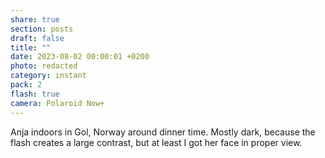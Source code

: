 ```yaml
---
share: true
section: posts
draft: false
title: ""
date: 2023-08-02 00:00:01 +0200
photo: redacted
category: instant
pack: 2
flash: true
camera: Polaroid Now+
---
```


Anja indoors in Gol, Norway around dinner time. Mostly dark, because the flash creates a large contrast, but at least I got her face in proper view.